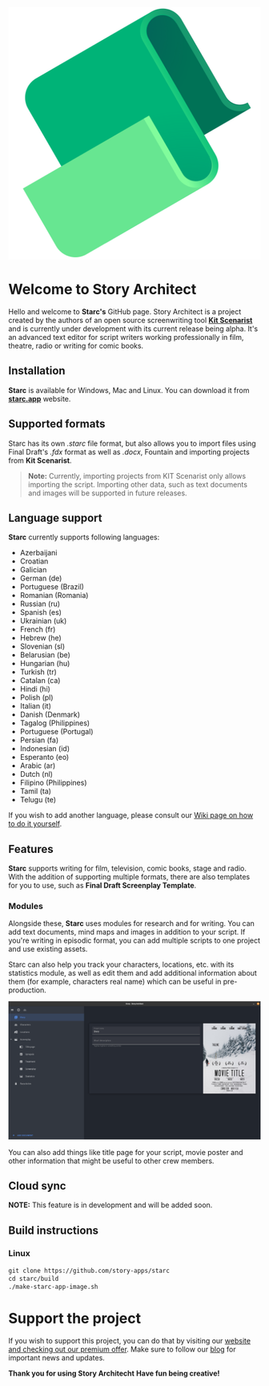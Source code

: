 ![Starc Logo](./img/starc.png)

  

# Welcome to Story Architect

  

Hello and welcome to **Starc's** GitHub page. Story Architect is a project created by the authors of an open source screenwriting tool [**Kit Scenarist**](https://github.com/dimkanovikov/KITScenarist) and is currently under development with its current release being alpha. It's an advanced text editor for script writers working professionally in film, theatre, radio or writing for comic books.

  

## Installation

  

**Starc** is available for Windows, Mac and Linux. You can download it from [**starc.app**](https://starc.app/download) website.

  

## Supported formats

  

Starc has its own *.starc* file format, but also allows you to import files using Final Draft's *.fdx* format as well as *.docx*, Fountain and importing projects from **Kit Scenarist**.

  

>  **Note:** Currently, importing projects from KIT Scenarist only allows importing the script. Importing other data, such as text documents and images will be supported in future releases.

## Language support

**Starc** currently supports following languages:

- Azerbaijani
- Croatian
- Galician
- German (de)
- Portuguese (Brazil)
- Romanian (Romania)
- Russian (ru) 
- Spanish (es) 
- Ukrainian (uk) 
- French (fr) 
- Hebrew (he) 
- Slovenian (sl) 
- Belarusian (be) 
- Hungarian (hu) 
- Turkish (tr) 
- Catalan (ca) 
- Hindi (hi) 
- Polish (pl) 
- Italian (it) 
- Danish (Denmark) 
- Tagalog (Philippines) 
- Portuguese (Portugal) 
- Persian (fa) 
- Indonesian (id) 
- Esperanto (eo) 
- Arabic (ar) 
- Dutch (nl) 
- Filipino (Philippines) 
- Tamil (ta)
- Telugu (te) 

If you wish to add another language, please consult our [Wiki page on how to do it yourself](https://github.com/story-apps/starc/wiki/How-to-add-the-translation-of-Story-Architect-to-your-native-language-or-improve-the-existing-version?).


## Features

**Starc** supports writing for film, television, comic books, stage and radio. With the addition of supporting multiple formats, there are also templates for you to use, such as **Final Draft Screenplay Template**. 

### Modules

Alongside these, **Starc** uses modules for research and for writing. You can add text documents, mind maps and images in addition to your script. If you're writing in episodic format, you can add multiple scripts to one project and use existing assets.

Starc can also help you track your characters, locations, etc. with its statistics module, as well as edit them and add additional information about them (for example, characters real name) which can be useful in pre-production.

![Modules](./img/modules.png)

You can also add things like title page for your script, movie poster and other information that might be useful to other crew members.

## Cloud sync

**NOTE:** This feature is in development and will be added soon.

## Build instructions

### Linux

    git clone https://github.com/story-apps/starc
    cd starc/build
    ./make-starc-app-image.sh


# Support the project
If you wish to support this project, you can do that by visiting our [website and checking out our premium offer](https://starc.app/pricing). Make sure to follow our [blog](https://starc.app/blog/) for important news and updates.

**Thank you for using Story Architecht**
**Have fun being creative!**
